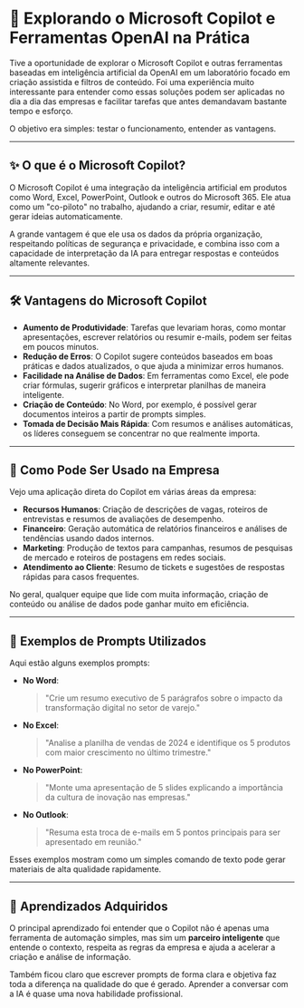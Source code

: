 # 🤖 Explorando o Microsoft Copilot e Ferramentas OpenAI na Prática

Tive a oportunidade de explorar o Microsoft Copilot e outras ferramentas baseadas em inteligência artificial da OpenAI em um laboratório focado em criação assistida e filtros de conteúdo. 
Foi uma experiência muito interessante para entender como essas soluções podem ser aplicadas no dia a dia das empresas e facilitar tarefas que antes demandavam bastante tempo e esforço.

O objetivo era simples: testar o funcionamento, entender as vantagens.

---

## ✨ O que é o Microsoft Copilot?

O Microsoft Copilot é uma integração da inteligência artificial em produtos como Word, Excel, PowerPoint, Outlook e outros do Microsoft 365. 
Ele atua como um "co-piloto" no trabalho, ajudando a criar, resumir, editar e até gerar ideias automaticamente.

A grande vantagem é que ele usa os dados da própria organização, respeitando políticas de segurança e privacidade, e combina isso com a capacidade de interpretação da IA para entregar respostas e conteúdos altamente relevantes.

---

## 🛠️ Vantagens do Microsoft Copilot

- **Aumento de Produtividade**: Tarefas que levariam horas, como montar apresentações, escrever relatórios ou resumir e-mails, podem ser feitas em poucos minutos.
- **Redução de Erros**: O Copilot sugere conteúdos baseados em boas práticas e dados atualizados, o que ajuda a minimizar erros humanos.
- **Facilidade na Análise de Dados**: Em ferramentas como Excel, ele pode criar fórmulas, sugerir gráficos e interpretar planilhas de maneira inteligente.
- **Criação de Conteúdo**: No Word, por exemplo, é possível gerar documentos inteiros a partir de prompts simples.
- **Tomada de Decisão Mais Rápida**: Com resumos e análises automáticas, os líderes conseguem se concentrar no que realmente importa.

---

## 🏢 Como Pode Ser Usado na Empresa

Vejo uma aplicação direta do Copilot em várias áreas da empresa:

- **Recursos Humanos**: Criação de descrições de vagas, roteiros de entrevistas e resumos de avaliações de desempenho.
- **Financeiro**: Geração automática de relatórios financeiros e análises de tendências usando dados internos.
- **Marketing**: Produção de textos para campanhas, resumos de pesquisas de mercado e roteiros de postagens em redes sociais.
- **Atendimento ao Cliente**: Resumo de tickets e sugestões de respostas rápidas para casos frequentes.

No geral, qualquer equipe que lide com muita informação, criação de conteúdo ou análise de dados pode ganhar muito em eficiência.

---

## 💬 Exemplos de Prompts Utilizados

Aqui estão alguns exemplos prompts:

- **No Word**:
  > "Crie um resumo executivo de 5 parágrafos sobre o impacto da transformação digital no setor de varejo."

- **No Excel**:
  > "Analise a planilha de vendas de 2024 e identifique os 5 produtos com maior crescimento no último trimestre."

- **No PowerPoint**:
  > "Monte uma apresentação de 5 slides explicando a importância da cultura de inovação nas empresas."

- **No Outlook**:
  > "Resuma esta troca de e-mails em 5 pontos principais para ser apresentado em reunião."

Esses exemplos mostram como um simples comando de texto pode gerar materiais de alta qualidade rapidamente.

---

## 🧠 Aprendizados Adquiridos

O principal aprendizado foi entender que o Copilot não é apenas uma ferramenta de automação simples, mas sim um **parceiro inteligente** que entende o contexto, respeita as regras da empresa e ajuda a acelerar a criação e análise de informação.

Também ficou claro que escrever prompts de forma clara e objetiva faz toda a diferença na qualidade do que é gerado. Aprender a conversar com a IA é quase uma nova habilidade profissional.

